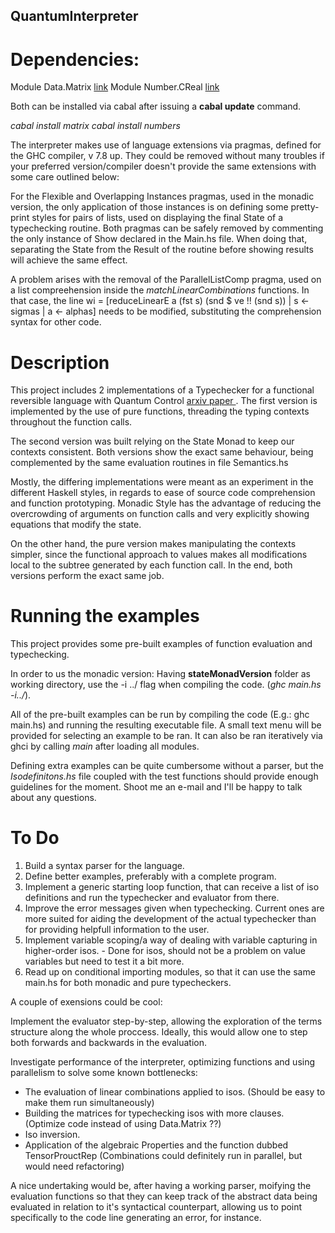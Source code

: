 ## QuantumInterpreter
# Dependencies:

Module Data.Matrix [link](https://hackage.haskell.org/package/matrix)
Module Number.CReal [link](https://hackage.haskell.org/package/numbers)

Both can be installed via cabal after issuing a **cabal update** command.

*cabal install matrix*
*cabal install numbers*

The interpreter makes use of language extensions via pragmas, defined for the GHC compiler, v 7.8 up. They could be removed without many troubles if your preferred version/compiler doesn't provide the same extensions with some care outlined below:

For the  Flexible and Overlapping Instances pragmas, used in the monadic version, the only application of those instances is on defining some pretty-print styles for pairs of lists, used on displaying the final State of a typechecking routine. Both pragmas can be safely removed by commenting the only instance of Show declared in the Main.hs file. When doing that, separating the State from the Result of the routine before showing results will achieve the same effect.

A problem arises with the removal of the ParallelListComp pragma, used on a list compreehension inside the *matchLinearCombinations* functions. In that case, the line wi = [reduceLinearE a (fst s) (snd $ ve !! (snd s)) | s <- sigmas | a <- alphas] needs to be modified, substituting the comprehension syntax for other code.


# Description

This project includes 2 implementations of a Typechecker for a functional reversible language with Quantum Control [arxiv paper ](https://arxiv.org/abs/1804.00952). The first version is implemented by the use of pure functions, threading the typing contexts throughout the function calls.

The second version was built relying on the State Monad to keep our contexts consistent. Both versions show the exact same behaviour, being complemented by the same evaluation routines in file Semantics.hs

Mostly, the differing implementations were meant as an experiment in the different Haskell styles, in regards to ease of source code comprehension and function prototyping. Monadic Style has the advantage of reducing the overcrowding of arguments on function calls and very explicitly showing equations that modify the state.

On the other hand, the pure version makes manipulating the contexts simpler, since the functional approach to values makes all modifications local to the subtree generated by each function call. In the end, both versions perform the exact same job.


# Running the examples

This project provides some pre-built examples of function evaluation and typechecking.

In order to us the monadic version: Having **stateMonadVersion** folder as working directory, use the -i ../ flag when compiling the code. (*ghc main.hs -i../*).

All of the pre-built examples can be run by compiling the code (E.g.: ghc main.hs) and running the resulting executable file. A small text menu will be provided for selecting an example to be ran. It can also be ran iteratively via ghci by calling *main* after loading all modules.

Defining extra examples can be quite cumbersome without a parser, but the *Isodefinitons.hs* file coupled with the test functions should provide enough guidelines for the moment. Shoot me an e-mail and I'll be happy to talk about any questions.

# To Do
1. Build a syntax parser for the language.
2. Define better examples, preferably with a complete program.
2. Implement a generic starting loop function, that can receive a list of iso definitions and run the typechecker and evaluator from there.
3. Improve the error messages given when typechecking. Current ones are more suited for aiding the development of the actual typechecker than for providing helpfull information to the user.
4. Implement variable scoping/a way of dealing with variable capturing in higher-order isos. - Done for isos, should not be a problem on value variables but need to test it a bit more.
5. Read up on conditional importing modules, so that it can use the same main.hs for both monadic and pure typecheckers.

A couple of exensions could be cool:

  Implement the evaluator step-by-step, allowing the exploration of the terms structure along the whole proccess. Ideally, this would allow one to step both forwards and backwards in the evaluation.

  Investigate performance of the interpreter, optimizing functions and using parallelism to solve some known bottlenecks:  
  - The evaluation of linear combinations applied to isos. (Should be easy to make them run simultaneously)
  - Building the matrices for typechecking isos with more clauses. (Optimize code instead of using Data.Matrix ??)
  - Iso inversion.
  - Application of the algebraic Properties and the function dubbed TensorProuctRep (Combinations could definitely run in parallel, but would need refactoring)

  A nice undertaking would be, after having a working parser, moifying the evaluation functions so that they can keep track of the abstract data being evaluated in relation to it's syntactical counterpart, allowing us to point specifically to the code line generating an error, for instance.
